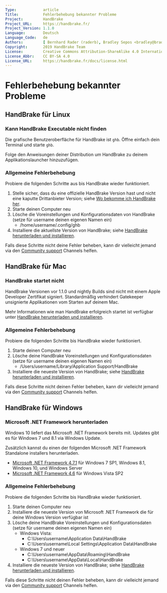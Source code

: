 ```yaml
---
Type:            article
Title:           Fehlerbehebung bekannter Probleme
Project:         HandBrake
Project_URL:     https://handbrake.fr/
Project_Version: 1.1.0
Language:        Deutsch
Language_Code:   de
Authors:         [ Bernhard Rader (raderb), Bradley Sepos <bradley@bradleysepos.com> (BradleyS) ]
Copyright:       2019 HandBrake Team
License:         Creative Commons Attribution-ShareAlike 4.0 International
License_Abbr:    CC BY-SA 4.0
License_URL:     https://handbrake.fr/docs/license.html
---
```


Fehlerbehebung bekannter Probleme
=============================

<!-- .system-linux -->

## HandBrake für Linux

### Kann HandBrake Executable nicht finden

Die grafische Benutzeroberfläche für HandBrake ist `ghb`. Öffne einfach dein Terminal und starte `ghb`.

Folge den Anweisungen deiner Distribution um HandBrake zu deinem Applikationslauncher hinzuzufügen.

### Allgemeine Fehlerbehebung

Probiere die folgenden Schritte aus bis HandBrake wieder funktioniert.

1. Stelle sicher, dass du eine offizielle HandBrake Version hast und nicht eine kaputte Drittanbieter Version; siehe [Wo bekomme ich HandBrake her](../get-handbrake/where-to-get-handbrake.html).
2. Starte deinen Computer neu
3. Lösche die Voreinstellungen und Konfigurationsdaten von HandBrake (setze für username deinen eigenen Namen ein)
    - /home/username/.config/ghb
4. Installiere die aktuellste Version von HandBrake; siehe [HandBrake herunterladen und installieren](../get-handbrake/download-and-install.html).

Falls diese Schritte nicht deine Fehler beheben, kann dir vielleicht jemand via den [Community support](community-support.html) Channels helfen.

<!-- /.system-linux -->
<!-- .system-macos -->

## HandBrake für Mac

### HandBrake startet nicht

HandBrake Versionen vor 1.1.0 und nightly Builds sind nicht mit einem Apple Developer Zertifikat signiert. Standardmäßig verhindert Gatekeeper unsignierte Applikationen vom Starten auf deinem Mac.

Mehr Informationen wie man HandBrake erfolgreich startet ist verfügbar unter [HandBrake herunterladen und installieren](../get-handbrake/download-and-install.html).

### Allgemeine Fehlerbehebung

Probiere die folgenden Schritte bis HandBrake wieder funktioniert.

1. Starte deinen Computer neu
2. Lösche deine HandBrake Voreinstellungen und Konfigurationsdaten (setze für username deinen eigenen Namen ein)
    - /Users/username/Library/Application Support/HandBrake
3. Installiere die neueste Version von HandBrake; siehe [HandBrake herunterladen und installieren](../get-handbrake/download-and-install.html).

Falls diese Schritte nicht deinen Fehler beheben, kann dir vielleicht jemand via den [Community support](community-support.html) Channels helfen.

<!-- /.system-macos -->
<!-- .system-windows -->

## HandBrake für Windows

### Microsoft .NET Framework herunterladen

Windows 10 liefert das Microsoft .NET Framework bereits mit. Updates gibt es für Windows 7 und 8.1 via Windows Update.

Zusätzlich kannst du einen der folgenden Microsoft .NET Framework Standalone installers herunterladen.

- [Microsoft .NET Framework 4.7.1](https://www.microsoft.com/en-us/download/details.aspx?id=56116) für Windows 7 SP1, Windows 8.1, Windows 10, und Windows Server
- [Microsoft .NET Framework 4.6](https://support.microsoft.com/en-us/help/3045557/microsoft-net-framework-4-6-offline-installer-for-windows) für Windows Vista SP2

### Allgemeine Fehlerbehebung

Probiere die folgenden Schritte bis HandBrake wieder funktioniert.

1. Starte deinen Computer neu
2. Installiere die neueste Version von Microsoft .NET Framework die für deine Windows Version verfügbar ist
3. Lösche deine HandBrake Voreinstellungen und Konfigurationsdaten (setze für username deinen eigenen Namen ein)
    - Windows Vista:
      - C:\Users\username\Application Data\HandBrake
      - C:\Users\username\Local Settings\Application Data\HandBrake
    - Windows 7 und neuer
      - C:\Users\username\AppData\Roaming\HandBrake
      - C:\Users\username\AppData\Local\HandBrake
3. Installiere die neueste Version von HandBrake; siehe [HandBrake herunterladen und installieren](../get-handbrake/download-and-install.html).

Falls diese Schritte nicht deinen Fehler beheben, kann dir vielleicht jemand via den [Community support](community-support.html) Channels helfen.

<!-- /.system-windows -->
